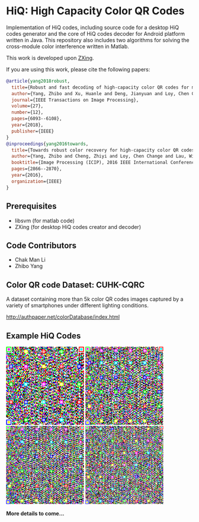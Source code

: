 # HiQ: High Capacity Color QR Codes
Implementation of HiQ codes, including source code for a desktop HiQ codes generator and the core of HiQ codes decoder for Android platform written in Java. This repository also includes two algorithms for solving the cross-module color interference written in Matlab. 

This work is developed upon [ZXing](https://github.com/zxing/zxing).

If you are using this work, please cite the following papers:
```bibtex
@article{yang2018robust,
  title={Robust and fast decoding of high-capacity color QR codes for mobile applications},
  author={Yang, Zhibo and Xu, Huanle and Deng, Jianyuan and Loy, Chen Change and Lau, Wing Cheong},
  journal={IEEE Transactions on Image Processing},
  volume={27},
  number={12},
  pages={6093--6108},
  year={2018},
  publisher={IEEE}
}
@inproceedings{yang2016towards,
  title={Towards robust color recovery for high-capacity color QR codes},
  author={Yang, Zhibo and Cheng, Zhiyi and Loy, Chen Change and Lau, Wing Cheong and Li, Chak Man and Li, Guanchen},
  booktitle={Image Processing (ICIP), 2016 IEEE International Conference on},
  pages={2866--2870},
  year={2016},
  organization={IEEE}
}
```

Prerequisites
---

- libsvm (for matlab code)
- ZXing (for desktop HiQ codes creator and decoder)

Code Contributors
---
- Chak Man Li
- Zhibo Yang

Color QR code Dataset: CUHK-CQRC
---
A dataset containing more than 5k color QR codes images captured by a variety of smartphones under different lighting conditions.

http://authpaper.net/colorDatabase/index.html

Example HiQ Codes
---
<img src="hiq-examples/2919bytes-L-v22.png" width="210"> <img src="hiq-examples/4498bytes-L-v27.png" width="210"> <img src="hiq-examples/6105bytes-L-v33.png" width="210"> <img src="hiq-examples/7704bytes-L-v38.png" width="210"> 

**More details to come...** 
